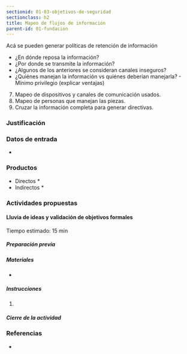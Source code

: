 ```yaml
---
sectionid: 01-03-objetivos-de-seguridad
sectionclass: h2
title: Mapeo de flujos de información
parent-id: 01-fundacion
---
```

Acá se pueden generar políticas de retención de información

* ¿En dónde reposa la información?
* ¿Por donde se transmite la información?
* ¿Algunos de los anteriores se consideran canales inseguros?
* ¿Quiénes manejan la información vs quiénes deberían manejarla? - Mínimo privilegio (explicar ventajas)

7. Mapeo de dispositivos y canales de comunicación usados.
8. Mapeo de personas que manejan las piezas.
9. Cruzar la información completa para generar directivas.

### Justificación


### Datos de entrada
*

### Productos
* Directos
  *
* Indirectos
  *

### Actividades propuestas

#### Lluvia de ideas y validación de objetivos formales

Tiempo estimado: 15 min

##### Preparación previa


##### Materiales
*

##### Instrucciones
1.

##### Cierre de la actividad

### Referencias
*

